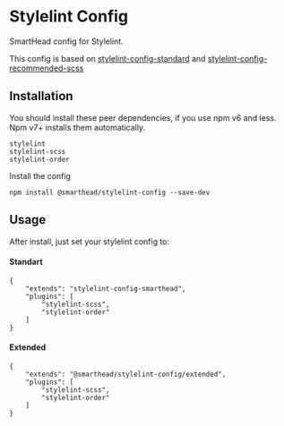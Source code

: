 # Stylelint Config

SmartHead config for Stylelint.

This config is based on [stylelint-config-standard](https://www.npmjs.com/package/stylelint-config-standard) and [stylelint-config-recommended-scss](https://www.npmjs.com/package/stylelint-config-recommended-scss)

## Installation

You should install these peer dependencies, if you use npm v6 and less. Npm v7+ installs them automatically.
```
stylelint
stylelint-scss
stylelint-order
```
Install the config 
```
npm install @smarthead/stylelint-config --save-dev
```

## Usage 
After install, just set your stylelint config to:

#### Standart
```
{
    "extends": "stylelint-config-smarthead",
    "plugins": [
        "stylelint-scss",
        "stylelint-order"
    ]
}
```

#### Extended
```
{
    "extends": "@smarthead/stylelint-config/extended",
    "plugins": [
        "stylelint-scss",
        "stylelint-order"
    ]
}
```
